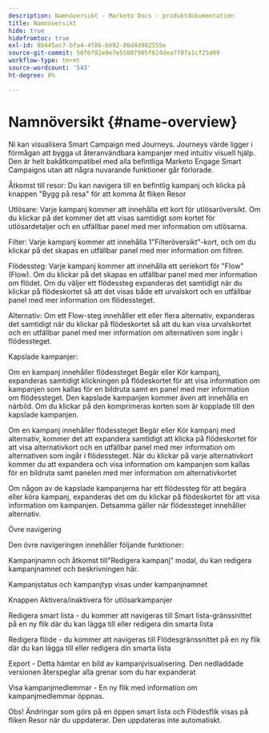 ```yaml
---
description: Namnöversikt - Marketo Docs - produktdokumentation
title: Namnöversikt
hide: true
hidefromtoc: true
exl-id: 0b445ac7-bfa4-4f86-bb92-86d4d982555e
source-git-commit: 50f6f82e0e7e55007905f824dea7707a1cf25d09
workflow-type: tm+mt
source-wordcount: '543'
ht-degree: 0%

---
```


# Namnöversikt {#name-overview}

Ni kan visualisera Smart Campaign med Journeys. Journeys värde ligger i förmågan att bygga ut återanvändbara kampanjer med intuitiv visuell hjälp. Den är helt bakåtkompatibel med alla befintliga Marketo Engage Smart Campaigns utan att några nuvarande funktioner går förlorade.

Åtkomst till resor: Du kan navigera till en befintlig kampanj och klicka på knappen &quot;Bygg på resa&quot; för att komma åt fliken Resor

Utlösare: Varje kampanj kommer att innehålla ett kort för utlösaröversikt. Om du klickar på det kommer det att visas samtidigt som kortet för utlösardetaljer och en utfällbar panel med mer information om utlösarna.

Filter: Varje kampanj kommer att innehålla 1&quot;Filteröversikt&quot;-kort, och om du klickar på det skapas en utfällbar panel med mer information om filtren.

Flödessteg: Varje kampanj kommer att innehålla ett seriekort för &quot;Flow&quot; (Flow). Om du klickar på det skapas en utfällbar panel med mer information om flödet. Om du väljer ett flödessteg expanderas det samtidigt när du klickar på flödeskortet så att det visas både ett urvalskort och en utfällbar panel med mer information om flödessteget.

Alternativ: Om ett Flow-steg innehåller ett eller flera alternativ, expanderas det samtidigt när du klickar på flödeskortet så att du kan visa urvalskortet och en utfällbar panel med mer information om alternativen som ingår i flödessteget.

Kapslade kampanjer:

Om en kampanj innehåller flödessteget Begär eller Kör kampanj, expanderas samtidigt klickningen på flödeskortet för att visa information om kampanjen som kallas för en bildruta samt en panel med mer information om flödessteget. Den kapslade kampanjen kommer även att innehålla en närbild. Om du klickar på den komprimeras korten som är kopplade till den kapslade kampanjen.

Om en kampanj innehåller flödessteget Begär eller Kör kampanj med alternativ, kommer det att expandera samtidigt att klicka på flödeskortet för att visa alternativkort och en utfällbar panel med mer information om alternativen som ingår i flödessteget. När du klickar på varje alternativkort kommer du att expandera och visa information om kampanjen som kallas för en bildruta samt panelen med mer information om alternativkortet

Om någon av de kapslade kampanjerna har ett flödessteg för att begära eller köra kampanj, expanderas det om du klickar på flödeskortet för att visa information om kampanjen. Detsamma gäller när flödessteget innehåller alternativ.

Övre navigering

Den övre navigeringen innehåller följande funktioner:

Kampanjnamn och åtkomst till&quot;Redigera kampanj&quot; modal, du kan redigera kampanjnamnet och beskrivningen här.

Kampanjstatus och kampanjtyp visas under kampanjnamnet

Knappen Aktivera/inaktivera för utlösarkampanjer

Redigera smart lista - du kommer att navigeras till Smart lista-gränssnittet på en ny flik där du kan lägga till eller redigera din smarta lista

Redigera flöde - du kommer att navigeras till Flödesgränssnittet på en ny flik där du kan lägga till eller redigera din smarta lista

Export - Detta hämtar en bild av kampanjvisualisering. Den nedladdade versionen återspeglar alla grenar som du har expanderat

Visa kampanjmedlemmar - En ny flik med information om kampanjmedlemmar öppnas.

Obs! Ändringar som görs på en öppen smart lista och Flödesflik visas på fliken Resor när du uppdaterar. Den uppdateras inte automatiskt.
